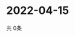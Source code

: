 # 2022-04-15
  共 0条

  <!-- BEGIN -->
  <!-- 最后更新时间Fri Apr 15 2022 23:06:41 GMT+0000 (Coordinated Universal Time) -->
  
  <!-- END -->
  
  